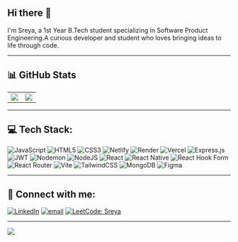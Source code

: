 ## Hi there 👋

I'm Sreya, a 1st Year B.Tech student specializing in Software Product Engineering.A curious developer and student who loves bringing ideas to life through code.  

---

## 📊 GitHub Stats

<table>
  <tr>
    <td>
      <img src="https://nirzak-streak-stats.vercel.app/?user=Sreyasiv&theme=react&hide_border=true" />
    </td>
    <td>
      <img src="https://github-readme-stats.vercel.app/api/top-langs/?username=Sreyasiv&layout=compact&theme=react&hide_border=true" />
    </td>
  </tr>
</table>


---

## 💻 Tech Stack:
![JavaScript](https://img.shields.io/badge/javascript-%23323330.svg?style=flat-square&logo=javascript&logoColor=%23F7DF1E)
![HTML5](https://img.shields.io/badge/html5-%23E34F26.svg?style=flat-square&logo=html5&logoColor=white)
![CSS3](https://img.shields.io/badge/css3-%231572B6.svg?style=flat-square&logo=css3&logoColor=white)
![Netlify](https://img.shields.io/badge/netlify-%23000000.svg?style=flat-square&logo=netlify&logoColor=#00C7B7)
![Render](https://img.shields.io/badge/Render-%46E3B7.svg?style=flat-square&logo=render&logoColor=white)
![Vercel](https://img.shields.io/badge/vercel-%23000000.svg?style=flat-square&logo=vercel&logoColor=white)
![Express.js](https://img.shields.io/badge/express.js-%23404d59.svg?style=flat-square&logo=express&logoColor=%2361DAFB)
![JWT](https://img.shields.io/badge/JWT-black?style=flat-square&logo=JSON%20web%20tokens)
![Nodemon](https://img.shields.io/badge/NODEMON-%23323330.svg?style=flat-square&logo=nodemon&logoColor=%BBDEAD)
![NodeJS](https://img.shields.io/badge/node.js-6DA55F?style=flat-square&logo=node.js&logoColor=white)
![React](https://img.shields.io/badge/react-%2320232a.svg?style=flat-square&logo=react&logoColor=%2361DAFB)
![React Native](https://img.shields.io/badge/react_native-%2320232a.svg?style=flat-square&logo=react&logoColor=%2361DAFB)
![React Hook Form](https://img.shields.io/badge/React%20Hook%20Form-%23EC5990.svg?style=flat-square&logo=reacthookform&logoColor=white)
![React Router](https://img.shields.io/badge/React_Router-CA4245?style=flat-square&logo=react-router&logoColor=white)
![Vite](https://img.shields.io/badge/vite-%23646CFF.svg?style=flat-square&logo=vite&logoColor=white)
![TailwindCSS](https://img.shields.io/badge/tailwindcss-%2338B2AC.svg?style=flat-square&logo=tailwind-css&logoColor=white)
![MongoDB](https://img.shields.io/badge/MongoDB-%234ea94b.svg?style=flat-square&logo=mongodb&logoColor=white)
![Figma](https://img.shields.io/badge/figma-%23F24E1E.svg?style=flat-square&logo=figma&logoColor=white)

---
## 🚀 Connect with me:

[![LinkedIn](https://img.shields.io/badge/LinkedIn-%230077B5.svg?logo=linkedin&logoColor=white)](https://www.linkedin.com/in/sreya-sivakumar-84b853319/)
[![email](https://img.shields.io/badge/Email-D14836?logo=gmail&logoColor=white)](mailto:sreya.s.s75@kalvium.community)
[![LeetCode: Sreya](https://img.shields.io/badge/-LeetCode-orange?style=flat-square&logo=LeetCode&logoColor=white&link=https://leetcode.com/sreyasiv_911)](https://leetcode.com/sreyasiv_911)

---

[![](https://visitcount.itsvg.in/api?id=Sreyasiv&icon=0&color=0)](https://visitcount.itsvg.in)

<!-- Proudly created with GPRM ( https://gprm.itsvg.in ) -->
